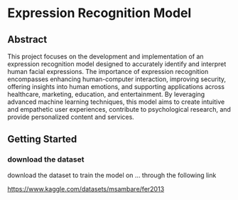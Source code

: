 # Expression Recognition Model

## Abstract
This project focuses on the development and implementation of an expression recognition model designed to accurately identify and interpret human facial expressions. The importance of expression recognition encompasses enhancing human-computer interaction, improving security, offering insights into human emotions, and supporting applications across healthcare, marketing, education, and entertainment. By leveraging advanced machine learning techniques, this model aims to create intuitive and empathetic user experiences, contribute to psychological research, and provide personalized content and services.

## Getting Started

### download the dataset 

download the dataset to train the model on ... through the following link 

https://www.kaggle.com/datasets/msambare/fer2013

